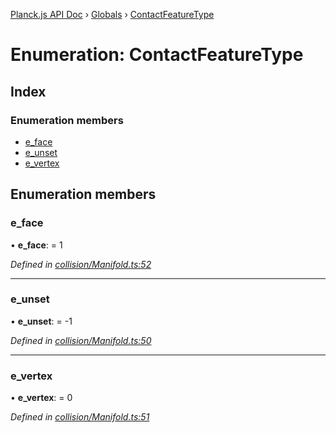 [Planck.js API Doc](../README.md) › [Globals](../globals.md) › [ContactFeatureType](contactfeaturetype.md)

# Enumeration: ContactFeatureType

## Index

### Enumeration members

* [e_face](contactfeaturetype.md#e_face)
* [e_unset](contactfeaturetype.md#e_unset)
* [e_vertex](contactfeaturetype.md#e_vertex)

## Enumeration members

###  e_face

• **e_face**: = 1

*Defined in [collision/Manifold.ts:52](https://github.com/shakiba/planck.js/blob/5b96d95/src/collision/Manifold.ts#L52)*

___

###  e_unset

• **e_unset**: = -1

*Defined in [collision/Manifold.ts:50](https://github.com/shakiba/planck.js/blob/5b96d95/src/collision/Manifold.ts#L50)*

___

###  e_vertex

• **e_vertex**: = 0

*Defined in [collision/Manifold.ts:51](https://github.com/shakiba/planck.js/blob/5b96d95/src/collision/Manifold.ts#L51)*
